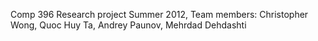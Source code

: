 Comp 396 Research project Summer 2012,  Team members: Christopher Wong, Quoc Huy Ta, Andrey Paunov, Mehrdad Dehdashti